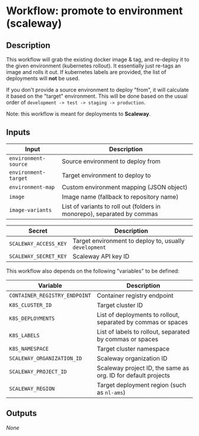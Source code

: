 # Workflow: promote to environment (scaleway)

## Description

This workflow will grab the existing docker image & tag, and re-deploy it to the given environment (kubernetes rollout). It essentially just re-tags an image and rolls it out. If kubernetes labels are provided, the list of deployments will **not** be used.

If you don't provide a source environment to deploy "from", it will calculate it based on the "target" environment. This will be done based on the usual order of `development -> test -> staging -> production`.

Note: this workflow is meant for deployments to **Scaleway**.

## Inputs

| Input | Description |
| ----- | ----------- |
| `environment-source` | Source environment to deploy from |
| `environment-target` | Target environment to deploy to |
| `environment-map` | Custom environment mapping (JSON object) |
| `image` | Image name (fallback to repository name) |
| `image-variants` | List of variants to roll out (folders in monorepo), separated by commas |

| Secret | Description |
| ------ | ----------- |
| `SCALEWAY_ACCESS_KEY` | Target environment to deploy to, usually `development` |
| `SCALEWAY_SECRET_KEY` | Scaleway API key ID |

This workflow also depends on the following "variables" to be defined:

| Variable | Description |
| -------- | ----------- |
| `CONTAINER_REGISTRY_ENDPOINT` | Container registry endpoint |
| `K8S_CLUSTER_ID` | Target cluster ID |
| `K8S_DEPLOYMENTS` | List of deployments to rollout, separated by commas or spaces |
| `K8S_LABELS` | List of labels to rollout, separated by commas or spaces |
| `K8S_NAMESPACE` | Target cluster namespace |
| `SCALEWAY_ORGANIZATION_ID` | Scaleway organization ID |
| `SCALEWAY_PROJECT_ID` | Scaleway project ID, the same as org. ID for default projects |
| `SCALEWAY_REGION` | Target deployment region (such as `nl-ams`) |

## Outputs

_None_
